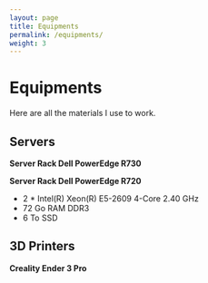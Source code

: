 ```yaml
---
layout: page
title: Equipments
permalink: /equipments/
weight: 3
---
```


# **Equipments**
Here are all the materials I use to work.

## **Servers**
**Server Rack Dell PowerEdge R730**


**Server Rack Dell PowerEdge R720**
- 2 * Intel(R) Xeon(R) E5-2609 4-Core 2.40 GHz
- 72 Go RAM DDR3
- 6 To SSD

<!--
## **Desktop computers**
**Main setup**

[comment]: <B450 GAMING PLUS MAX (MS-7B86)>
- AMD Ryzen 5 3600 6-Core 3.60 GHz
- 32 Go RAM DDR4
- 1 To SSD
- RX 580

## **Computers** 
**Macbook Air**
- M2 8-Core
- 16 Go RAM
- 256 Go SSD

**Lenovo**
- Intel(R) Core(TM) i5-9300H 4-Core 2.40 GHz
- 8 Go RAM
- 512 Go SSD
- NVIDIA GeForce GTX 1050
-->

## **3D Printers**
**Creality Ender 3 Pro**
